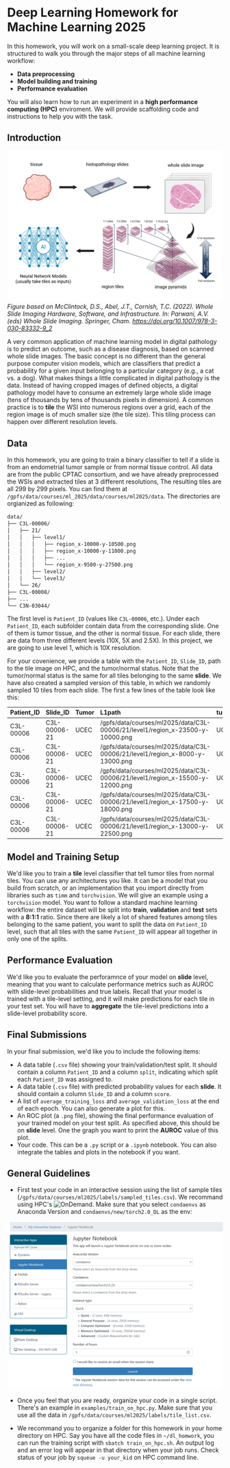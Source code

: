 # Deep Learning Homework for Machine Learning 2025

In this homework, you will work on a small-scale deep learning project. It is structured to walk you through the major steps of all machine learning workflow:
- **Data preprocessing**
- **Model building and training**
- **Performance evaluation**

You will also learn how to run an experiment in a **high performance computing (HPC)** enviroment.
We will provide scaffolding code and instructions to help you with the task.

## Introduction
![image](wsi_diagram.png)
*Figure based on McClintock, D.S., Abel, J.T., Cornish, T.C. (2022). Whole Slide Imaging Hardware, Software, and Infrastructure. In: Parwani, A.V. (eds) Whole Slide Imaging. Springer, Cham. https://doi.org/10.1007/978-3-030-83332-9_2*

A very common application of machine learning model in digital pathology is to predict an outcome, 
such as a disease diagnosis, based on scanned whole slide images. The basic concept is no different than the 
general purpose computer vision models, which are classifiers that predict a probability for a given input 
belonging to a particular category (e.g., a cat vs. a dog). What makes things a little complicated in 
digital pathology is the data. Instead of having cropped images of defined objects, a digital pathology model 
have to consume an extremely large whole slide image (tens of thousands by tens of thousands pixels in dimension). 
A common practice is to **tile** the WSI into numerous regions over a grid, each of the region image is of 
much smaller size (the tile size). This tiling process can happen over different resolution levels.

## Data
In this homework, you are going to train a binary classifier to tell if a slide is from an endometrial tumor sample 
or from normal tissue control. All data are from the public CPTAC consortium, and we have already preprocessed 
the WSIs and extracted tiles at 3 different resolutions, The resulting tiles are all 299 by 299 pixels. 
You can find them at `/gpfs/data/courses/ml_2025/data/courses/ml2025/data`. The directories are orgianized as following:
```
data/
├── C3L-00006/
│   ├── 21/
│   │   ├── level1/
│   │   │   ├── region_x-10000-y-10500.png
│   │   │   ├── region_x-10000-y-11000.png
│   │   │   ├── ...
│   │   │   └── region_x-9500-y-27500.png
│   │   ├── level2/
│   │   └── level3/
│   └── 26/
├── C3L-00008/
├── ...
└── C3N-03044/
```
The first level is `Patient_ID` (values like `C3L-00006`, etc.). Under each `Patient_ID`, each subfolder contain data 
from the corresponding slide. One of them is tumor tissue, and the other is normal tissue. For each slide, 
there are data from three different levels (10X, 5X and 2.5X). In this project, we are going to use level 1, 
which is 10X resolution.

For your covenience, we provide a table with the `Patient_ID`, `Slide_ID`, path to the tile image on HPC, 
and the tumor/normal status. Note that the tumor/normal status is the same for all tiles belonging to the 
same **slide**. We have also created a sampled version of this table, in which we randomly sampled 10 tiles from each slide.
The first a few lines of the table look like this:

| Patient_ID   | Slide_ID     | Tumor   | L1path                                                                        | tumor_code   | Tumor_Normal   |
|:-------------|:-------------|:--------|:------------------------------------------------------------------------------|:-------------|:---------------|
| C3L-00006    | C3L-00006-21 | UCEC    | /gpfs/data/courses/ml2025/data/C3L-00006/21/level1/region_x-23500-y-10000.png | UCEC         | tumor          |
| C3L-00006    | C3L-00006-21 | UCEC    | /gpfs/data/courses/ml2025/data/C3L-00006/21/level1/region_x-8000-y-13000.png  | UCEC         | tumor          |
| C3L-00006    | C3L-00006-21 | UCEC    | /gpfs/data/courses/ml2025/data/C3L-00006/21/level1/region_x-15500-y-12000.png | UCEC         | tumor          |
| C3L-00006    | C3L-00006-21 | UCEC    | /gpfs/data/courses/ml2025/data/C3L-00006/21/level1/region_x-17500-y-18000.png | UCEC         | tumor          |
| C3L-00006    | C3L-00006-21 | UCEC    | /gpfs/data/courses/ml2025/data/C3L-00006/21/level1/region_x-13000-y-22500.png | UCEC         | tumor          |

## Model and Training Setup
We'd like you to train a **tile** level classifier that tell tumor tiles from normal tiles. You can use any architectures you like.
It can be a model that you build from scratch, or an implementation that you import directly from libraries such as `timm` and `torchvision`.
We will give an example using a `torchvision` model.
You want to follow a standard machine learning workflow: the entire dataset will be split into **train**, **validation**
and **test** sets with a **8:1:1** ratio. Since there are likely a lot of shared features among tiles belonging to the same patient, you want to 
split the data on `Patient_ID` level, such that all tiles with the same `Patient_ID` will appear all together in only one 
of the splits. 

## Performance Evaluation
We'd like you to evaluate the perforamnce of your model on **slide** level, meaning that you want to calculate 
performance metrics such as AUROC with slide-level probabilities and true labels. Recall that your model is trained 
with a tile-level setting, and it will make predictions for each tile in your test set. You will have to 
**aggregate** the tile-level predictions into a slide-level probability score. 

## Final Submissions
In your final submission, we'd like you to include the following items:
- A data table (`.csv` file) showing your train/validation/test split. It should contain a column `Patient_ID` 
and a column `split`, indicating which split each `Patient_ID` was assigned to.
- A data table (`.csv` file) with predicted probability values for each **slide**. It should contain a column `Slide_ID`
and a column `score`.
- A list of `average_training_loss` and `average_validation_loss` at the end of each epoch. You can also generate a plot for this.
- An ROC plot (a `.png` file), showing the final performance evaluation of your trained model on your test split. 
As specified above, this should be on **slide** level. One the graph you want to print the **AUROC** value of this plot.
- Your code. This can be a `.py` script or a `.ipynb` notebook. You can also integrate the tables and plots in the 
notebook if you want.

## General Guidelines
- First test your code in an interactive session using the list of sample tiles (`/gpfs/data/courses/ml2025/labels/sampled_tiles.csv`). We recommand using HPC's ![OnDemand](https://ondemand.hpc.nyumc.org). Make sure that you select `condaenvs` as Anaconda Version and `condaenvs/new/torch2.0_DL` as the env:

![image](ondemand.png)

- Once you feel that you are ready, organize your code in a single script. There's an example in `examples/train_on_hpc.py`. Make sure that you use all the data in `/gpfs/data/courses/ml2025/labels/tile_list.csv`.

- We recommand you to organize a folder for this homework in your home directory on HPC. Say you have all the code files in `~/dl_homwork`, you can run the training script with `sbatch train_on_hpc.sh`. An output log and an error log will appear in that directory when your job runs. Check status of your job by `squeue -u your_kid` on HPC command line.


